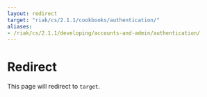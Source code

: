 ```yaml
---
layout: redirect
target: "riak/cs/2.1.1/cookbooks/authentication/"
aliases:
- /riak/cs/2.1.1/developing/accounts-and-admin/authentication/
---
```


# Redirect

This page will redirect to `target`.
